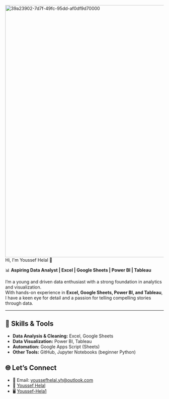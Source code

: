 <img width="1500" height="800" alt="39a23902-7d7f-49fc-95dd-af0df9d70000" src="https://github.com/user-attachments/assets/9bb717fc-2efc-4b8b-ac4b-43cb6e5f7f1b" 
 />Hi, I'm Youssef Helal 👋 


📊 **Aspiring Data Analyst | Excel | Google Sheets | Power BI | Tableau**  

I’m a young and driven data enthusiast with a strong foundation in analytics and visualization.  
With hands-on experience in **Excel, Google Sheets, Power BI, and Tableau**, I have a keen eye for detail and a passion for telling compelling stories through data.  

---

## 🔧 Skills & Tools
- **Data Analysis & Cleaning:** Excel, Google Sheets  
- **Data Visualization:** Power BI, Tableau  
- **Automation:** Google Apps Script (Sheets)  
- **Other Tools:** GitHub, Jupyter Notebooks (beginner Python)

 ## 🌐 Let’s Connect  
- 📧 Email: youssefhelal.yh@outlook.com 
- 💼 [Youssef Helal](https://www.linkedin.com/in/youssef-helal-yh/)
- 🖥️ [Youssef-Hela1](https://github.com/Youssef-Hela1)  
